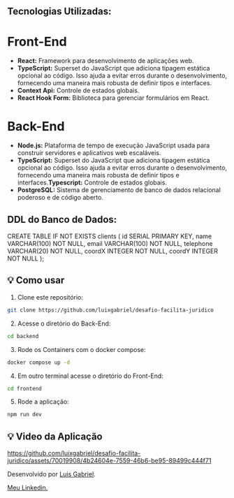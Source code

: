 ## Tecnologias Utilizadas:

 # Front-End
- **React:** Framework para desenvolvimento de aplicações web.
- **TypeScript:** Superset do JavaScript que adiciona tipagem estática opcional ao código. Isso ajuda a evitar erros durante o desenvolvimento, fornecendo uma maneira mais robusta de definir tipos e interfaces.
- **Context Api:** Controle de estados globais.
- **React Hook Form:** Biblioteca para gerenciar formulários em React.

 # Back-End
- **Node.js:** Plataforma de tempo de execução JavaScript usada para construir servidores e aplicativos web escaláveis.
- **TypeScript:** Superset do JavaScript que adiciona tipagem estática opcional ao código. Isso ajuda a evitar erros durante o desenvolvimento, fornecendo uma maneira mais robusta de definir tipos e interfaces.**Typescript:** Controle de estados globais.
- **PostgreSQL:** Sistema de gerenciamento de banco de dados relacional poderoso e de código aberto.

## DDL do Banco de Dados:

CREATE TABLE IF NOT EXISTS clients (
    id SERIAL PRIMARY KEY,
    name VARCHAR(100) NOT NULL,
    email VARCHAR(100) NOT NULL,
    telephone VARCHAR(20) NOT NULL,
    coordX INTEGER NOT NULL,
    coordY INTEGER NOT NULL
);


## 💡 Como usar

1. Clone este repositório:

```bash
git clone https://github.com/luixgabriel/desafio-facilita-juridico
```

2. Acesse o diretório do Back-End:

```bash
cd backend
```

3. Rode os Containers com o docker compose:

```bash
docker compose up -d
```

4. Em outro terminal acesse o diretório do Front-End:

```bash
cd frontend
```

5. Rode a aplicação:

```bash
npm run dev
```

## 💡 Video da Aplicação

https://github.com/luixgabriel/desafio-facilita-juridico/assets/70019908/4b24604e-7559-46b6-be95-89499c444f71

Desenvolvido por [Luis Gabriel](https://github.com/luixgabriel).


[Meu Linkedin.](https://www.linkedin.com/in/luis-gabriel-a447081b2/)

